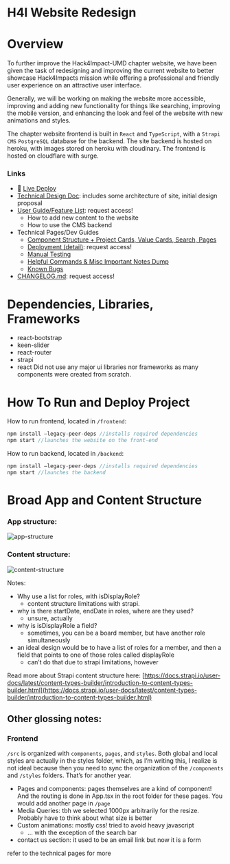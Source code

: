# H4I Website Redesign

# Overview

To further improve the Hack4Impact-UMD chapter website, we have been given the task of redesigning and improving the current website to better showcase Hack4Impacts mission while offering a professional and friendly user experience on an attractive user interface. 

Generally, we will be working on making the website more accessible, improving and adding new functionality for things like searching, improving the mobile version, and enhancing the look and feel of the website with new animations and styles.

The chapter website frontend is built in `React` and `TypeScript`, with a `Strapi CMS` `PostgreSQL` database for the backend. The site backend is hosted on heroku, with images stored on heroku with cloudinary. The frontend is hosted on cloudflare with surge. 

### Links

- 👾 [Live Deploy](https://umd.hack4impact.org/)
- [Technical Design Doc](H4I%20Website%20Redesign%20Technical%20Documentation%20READM%20d98c2749b37d4928ab9dce70bdd79efe/Technical%20Design%20Doc%20f8b67954916f49bc9feb8a8f89430715.md):  includes some architecture of site, initial design proposal
- [User Guide/Feature List](https://www.notion.so/User-Guide-Feature-List-bd562efc39b2404fabb7cdcb9325b2cf): request access! 
    - How to add new content to the website 
    - How to use the CMS backend
- Technical Pages/Dev Guides
    * [Component Structure + Project Cards, Value Cards, Search, Pages](https://github.com/Hack4Impact-UMD/umd-website-redesign/blob/main/docs/Component%20Structure%20%2B%20Project%20Cards%2C%20Value%20Cards.md)
    * [Deployment (detail)](https://www.notion.so/Deployment-detail-57ac1f04d4cf4cbc8ab339c9634081b1d): request access! 
    * [Manual Testing](H4I%20Website%20Redesign%20Technical%20Documentation%20READM%20d98c2749b37d4928ab9dce70bdd79efe/Manual%20Testing%2092d90d0dc8db42d5b5d351d09333b3b5.md) 
    * [Helpful Commands & Misc Important Notes Dump](https://github.com/Hack4Impact-UMD/umd-website-redesign/blob/main/docs/Helpful%20Commands%20%26%20Misc%20Important%20Notes%20Dump.md) 
    * [Known Bugs](https://www.notion.so/h4i/Known-Bugs-7f2921a97f8c412dad57264ad2d2f6c3)
- [CHANGELOG.md](https://github.com/Hack4Impact-UMD/umd-website-redesign/blob/main/CHANGELOG.md): request access! 

# Dependencies, Libraries, Frameworks
- react-bootstrap
- keen-slider
- react-router
- strapi
- react
Did not use any major ui libraries nor frameworks as many components were created from scratch.

# How To Run and Deploy Project

How to run frontend, located in `/frontend`: 

```jsx
npm install —legacy-peer-deps //installs required dependencies
npm start //launches the website on the front-end
```

How to run backend, located in `/backend`:

```jsx
npm install —legacy-peer-deps //installs required dependencies
npm start //launches the backend
```

# Broad App and Content Structure

### App structure:

![app-structure](https://user-images.githubusercontent.com/45301066/204440249-363aea5e-616f-494d-aa22-40eccdd9ee5a.png)

### Content structure:

![content-structure](https://user-images.githubusercontent.com/45301066/204440267-879ee43a-c5c3-4da8-80c0-b837e4efe89c.png)

Notes: 

- Why use a list for roles, with isDisplayRole?
    - content structure limitations with strapi.
- why is there startDate, endDate in roles, where are they used?
    - unsure, actually
- why is isDisplayRole a field?
    - sometimes, you can be a board member, but have another role simultaneously
- an ideal design would be to have a list of roles for a member, and then a field that points to one of those roles called displayRole
    - can’t do that due to strapi limitations, however

Read more about Strapi content structure here: [https://docs.strapi.io/user-docs/latest/content-types-builder/introduction-to-content-types-builder.html](https://docs.strapi.io/user-docs/latest/content-types-builder/introduction-to-content-types-builder.html)

## Other glossing notes:

### Frontend

`/src` is organized with `components`, `pages`, and `styles`. Both global and local styles are actually in the styles folder, which, as I’m writing this, I realize is not ideal because then you need to sync the organization of the `/components` and `/styles` folders. That’s for another year. 

- Pages and components: pages themselves are a kind of component! And the routing is done in App.tsx in the root folder for these pages. You would add another page in `/page`
- Media Queries: tbh we selected 1000px arbitrarily for the resize. Probably have to think about what size is better
- Custom animations: mostly css! tried to avoid heavy javascript
    - … with the exception of the search bar
- contact us section: it used to be an email link but now it is a form

refer to the technical pages for more
